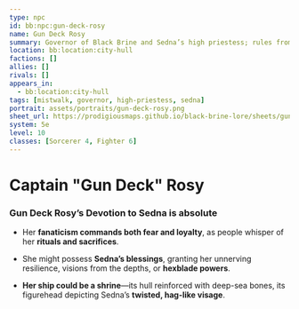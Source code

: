 ```yaml
---
type: npc
id: bb:npc:gun-deck-rosy
name: Gun Deck Rosy
summary: Governor of Black Brine and Sedna’s high priestess; rules from City Hull with iron poise and ritual scars.
location: bb:location:city-hull
factions: []
allies: []
rivals: []
appears_in:
  - bb:location:city-hull
tags: [mistwalk, governor, high-priestess, sedna]
portrait: assets/portraits/gun-deck-rosy.png
sheet_url: https://prodigiousmaps.github.io/black-brine-lore/sheets/gun-deck-rosy.pdf   # or external link
system: 5e
level: 10
classes: [Sorcerer 4, Fighter 6]
---
```



# Captain "Gun Deck" Rosy

### **Gun Deck Rosy’s Devotion to Sedna is absolute**

- Her **fanaticism commands both fear and loyalty**, as people whisper of her **rituals and sacrifices**.

- She might possess **Sedna’s blessings**, granting her unnerving resilience, visions from the depths, or **hexblade powers**.

- **Her ship could be a shrine**—its hull reinforced with deep-sea bones, its figurehead depicting Sedna’s **twisted, hag-like visage**.

